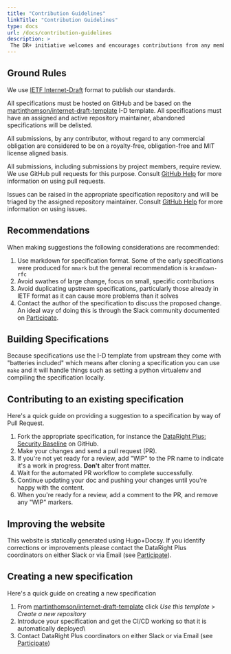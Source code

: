 ```yaml
---
title: "Contribution Guidelines"
linkTitle: "Contribution Guidelines"
type: docs
url: /docs/contribution-guidelines
description: >
 The DR+ initiative welcomes and encourages contributions from any member of the public on an open, transparent and collegiate basis.
---
```


## Ground Rules

We use [IETF Internet-Draft](https://authors.ietf.org/en/home) format to publish our standards. 

All specifications must be hosted on GitHub and be based on the [martinthomson/internet-draft-template](https://github.com/martinthomson/internet-draft-template) I-D template. All specifications must have an assigned and active repository maintainer, abandoned specifications will be delisted.

All submissions, by any contributor, without regard to any commercial obligation are considered to be on a royalty-free, obligation-free and MIT license aligned basis.

All submissions, including submissions by project members, require review. We use GitHub pull requests for this purpose. Consult [GitHub Help](https://help.github.com/articles/about-pull-requests/) for more information on using pull requests.

Issues can be raised in the appropriate specification repository and will be triaged by the assigned repository maintainer. Consult [GitHub Help](https://docs.github.com/en/issues/tracking-your-work-with-issues/quickstart) for more information on using issues.

## Recommendations

When making suggestions the following considerations are recommended:
1. Use markdown for specification format. Some of the early specifications were produced for `mmark` but the general recommendation is `kramdown-rfc`
1. Avoid swathes of large change, focus on small, specific contributions
1. Avoid duplicating upstream specifications, particularly those already in IETF format as it can cause more problems than it solves
1. Contact the author of the specification to discuss the proposed change. An ideal way of doing this is through the Slack community documented on <a href="/participate/">Participate</a>.

## Building Specifications

Because specifications use the I-D template from upstream they come with "batteries included" which means after cloning a specification you can use `make` and it will handle things such as setting a python virtualenv and compiling the specification locally.

## Contributing to an existing specification

Here's a quick guide on providing a suggestion to a specification by way of Pull Request.

1. Fork the appropriate specification, for instance the [DataRight Plus: Security Baseline](https://github.com/cdrplus/cdrplus-infosec-baseline) on GitHub.
1. Make your changes and send a pull request (PR).
1. If you're not yet ready for a review, add "WIP" to the PR name to indicate it's a work in progress. **Don't** alter front matter.
1. Wait for the automated PR workflow to complete successfully. 
1. Continue updating your doc and pushing your changes until you're happy with the content.
1. When you're ready for a review, add a comment to the PR, and remove any "WIP" markers.

## Improving the website

This website is statically generated using Hugo+Docsy. If you identify corrections or improvements please contact the DataRight Plus coordinators on either Slack or via Email (see [Participate](/participate/)).

## Creating a new specification

Here's a quick guide on creating a new specification

1. From [martinthomson/internet-draft-template](https://github.com/martinthomson/internet-draft-template) click *Use this template* > *Create a new repository*
1. Introduce your specification and get the CI/CD working so that it is automatically deployed\
1. Contact DataRight Plus coordinators on either Slack or via Email (see [Participate](/participate/)) 
